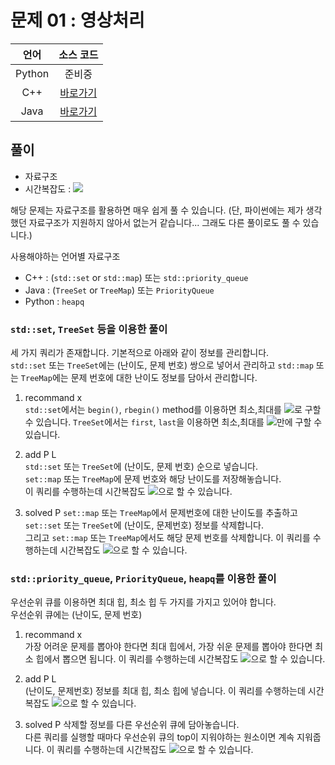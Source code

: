 # 문제 01 : 영상처리

| 언어 | 소스 코드 |
| :--: | :-------: |
| Python | 준비중 |
| C++    | [바로가기](./main.cpp) |
| Java | [바로가기](./Main.java) |

## 풀이

 - 자료구조
 - 시간복잡도 : <img src="https://render.githubusercontent.com/render/math?math=O((N %2B M) log N)">

해당 문제는 자료구조를 활용하면 매우 쉽게 풀 수 있습니다. (단, 파이썬에는 제가 생각했던 자료구조가 지원하지 않아서 없는거 같습니다... 그래도 다른 풀이로도 풀 수 있습니다.)

사용해야하는 언어별 자료구조 
- C++ : (`std::set` or `std::map`) 또는 `std::priority_queue`
- Java : (`TreeSet` or `TreeMap`) 또는 `PriorityQueue`
- Python : `heapq`

### `std::set`, `TreeSet` 등을 이용한 풀이

세 가지 쿼리가 존재합니다. 기본적으로 아래와 같이 정보를 관리합니다.  
`std::set` 또는 `TreeSet`에는 (난이도, 문제 번호) 쌍으로 넣어서 관리하고
`std::map` 또는 `TreeMap`에는 문제 번호에 대한 난이도 정보를 담아서 관리합니다.

1. recommand x  
`std::set`에서는 `begin()`, `rbegin()` method를 이용하면 최소,최대를 <img src="https://render.githubusercontent.com/render/math?math=O(1)">로 구할 수 있습니다.
`TreeSet`에서는 `first`, `last`을 이용하면 최소,최대를 <img src="https://render.githubusercontent.com/render/math?math=O(1)">만에 구할 수 있습니다.

2. add P L  
`std::set` 또는 `TreeSet`에 (난이도, 문제 번호) 순으로 넣습니다.  
`set::map` 또는 `TreeMap`에 문제 번호와 해당 난이도를 저장해놓습니다.  
이 쿼리를 수행하는데 시간복잡도 <img src="https://render.githubusercontent.com/render/math?math=O(logN)">으로 할 수 있습니다.

3. solved P
`set::map` 또는 `TreeMap`에서 문제번호에 대한 난이도를 추출하고 `set::set` 또는 `TreeSet`에 (난이도, 문제번호) 정보를 삭제합니다.  
그리고 `set::map` 또는 `TreeMap`에서도 해당 문제 번호를 삭제합니다.
이 쿼리를 수행하는데 시간복잡도 <img src="https://render.githubusercontent.com/render/math?math=O(logN)">으로 할 수 있습니다.

### `std::priority_queue`, `PriorityQueue`, `heapq`를 이용한 풀이

우선순위 큐를 이용하면 최대 힙, 최소 힙 두 가지를 가지고 있어야 합니다.  
우선순위 큐에는 (난이도, 문제 번호)

1. recommand x  
가장 어려운 문제를 뽑아야 한다면 최대 힙에서, 가장 쉬운 문제를 뽑아야 한다면 최소 힙에서 뽑으면 됩니다.
이 쿼리를 수행하는데 시간복잡도 <img src="https://render.githubusercontent.com/render/math?math=O(1)">으로 할 수 있습니다.

2. add P L  
(난이도, 문제번호) 정보를 최대 힙, 최소 힙에 넣습니다.
이 쿼리를 수행하는데 시간복잡도 <img src="https://render.githubusercontent.com/render/math?math=O(logN)">으로 할 수 있습니다.

3. solved P
삭제할 정보를 다른 우선순위 큐에 담아놓습니다.  
다른 쿼리를 실행할 때마다 우선순위 큐의 top이 지워야하는 원소이면 계속 지워줍니다.
이 쿼리를 수행하는데 시간복잡도 <img src="https://render.githubusercontent.com/render/math?math=O(logN)">으로 할 수 있습니다.
